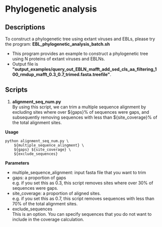 # Phylogenetic analysis  

## Descriptions  
To construct a phylogenetic tree using extant viruses and EBLs, please try the program: **EBL_phylogenetic_analysis_batch.sh**  

- This program provides an example to construct a phylogenetic tree using N proteins of extant viruses and EBLNs.  
- Output file is **"output_examples/query_out_EBLN_mafft_add_sed_cls_aa_filtering_100_rmdup_mafft_0.3_0.7_trimed.fasta.treefile"**.  

## Scripts  
1. **alignment_seq_num.py**  
By using this script, we can trim a multiple sequence alignment by excluding sites where over ${gaps}% of sequences were gaps, and subsequently removing sequences with less than ${site_coverage}% of the total alignment sites.  

**Usage**  
```
python alignment_seq_num.py \  
	${multiple_sequence_alingment} \  
	${gaps} ${site_coverage} \  
	${exclude_sequences}  
```

**Parameters**  
- multiple_sequence_alignment: input fasta file that you want to trim  
- gaps: a proportion of gaps  
e.g. if you set this as 0.3, this script removes sites where over 30% of sequences were gaps.  
- site_coverage: a proportion of aligned sites.  
e.g. if you set this as 0.7, this script removes sequences with less than 70% of the total alignment sites.  
- exclude_sequences  
This is an option. You can specify sequences that you do not want to include in the coverage calculation.    